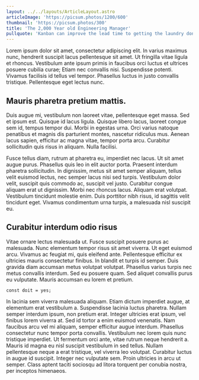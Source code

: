 ```yaml
---
layout: ../../layouts/ArticleLayout.astro
articleImage: 'https://picsum.photos/1200/600'
thumbnail: 'https://picsum.photos/300'
title: 'The 2,000 Year old Engineering Manager'
pullquote: 'Kanban can improve the lead time to getting the laundry done by 33%'
---
```


Lorem ipsum dolor sit amet, consectetur adipiscing elit. In varius maximus nunc, hendrerit suscipit lacus pellentesque sit amet. Ut fringilla vitae ligula et rhoncus. Vestibulum ante ipsum primis in faucibus orci luctus et ultrices posuere cubilia curae; Etiam nec convallis nisi. Suspendisse potenti. Vivamus facilisis id tellus vel tempor. Phasellus luctus in justo convallis tristique. Pellentesque eget lectus nunc.

## Mauris pharetra pretium mattis. 

Duis augue mi, vestibulum non laoreet vitae, pellentesque eget massa. Sed et ipsum est. Quisque id lacus ligula. Quisque libero lacus, laoreet congue sem id, tempus tempor dui. Morbi in egestas urna. Orci varius natoque penatibus et magnis dis parturient montes, nascetur ridiculus mus. Aenean lacus sapien, efficitur ac magna vitae, tempor porta arcu. Curabitur sollicitudin quis risus in aliquam. Nulla facilisi.

Fusce tellus diam, rutrum at pharetra eu, imperdiet nec lacus. Ut sit amet augue purus. Phasellus quis leo in elit auctor porta. Praesent interdum pharetra sollicitudin. In dignissim, metus sit amet semper aliquam, tellus velit euismod lectus, nec semper lacus nisi sed turpis. Vestibulum dolor velit, suscipit quis commodo ac, suscipit vel justo. Curabitur congue aliquam erat ut dignissim. Morbi nec rhoncus lacus. Aliquam erat volutpat. Vestibulum tincidunt molestie enim. Duis porttitor nibh risus, id sagittis velit tincidunt eget. Vivamus condimentum urna turpis, a malesuada nisl suscipit eu.

## Curabitur interdum odio risus
Vitae ornare lectus malesuada ut. Fusce suscipit posuere purus ac malesuada. Nunc elementum tempor risus sit amet viverra. Ut eget euismod arcu. Vivamus ac feugiat mi, quis eleifend ante. Pellentesque efficitur ex ultricies mauris consectetur finibus. In blandit et turpis id semper. Duis gravida diam accumsan metus volutpat volutpat. Phasellus varius turpis nec metus convallis interdum. Sed eu posuere quam. Sed aliquet convallis purus eu vulputate. Mauris accumsan eu lorem et pretium.

```
const doit = yes;
```

In lacinia sem viverra malesuada aliquam. Etiam dictum imperdiet augue, at elementum erat vestibulum a. Suspendisse lacinia luctus pharetra. Nullam semper interdum ipsum, non pretium erat. Integer ultricies erat ipsum, vel finibus lorem viverra at. Sed id tortor a enim euismod venenatis. Nam faucibus arcu vel mi aliquam, semper efficitur augue interdum. Phasellus consectetur nunc tempor porta convallis. Vestibulum nec lorem quis nunc tristique imperdiet. Ut fermentum orci ante, vitae rutrum neque hendrerit a. Mauris id magna eu nisl suscipit vestibulum in sed tellus. Nullam pellentesque neque a erat tristique, vel viverra leo volutpat. Curabitur luctus in augue id suscipit. Integer nec vulputate sem. Proin ultricies in arcu ut semper. Class aptent taciti sociosqu ad litora torquent per conubia nostra, per inceptos himenaeos.